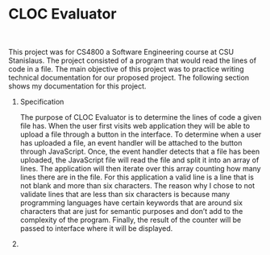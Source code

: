 <h1>CLOC Evaluator</h1>
<br />
<p>
 This project was for CS4800 a Software Engineering course at CSU Stanislaus.  The project consisted of a program
 that would read the lines of code in a file.  The main objective of this project was to practice  writing technical documentation for our
 proposed project.  The following section shows my documentation for this project.
</p>

<ol>
 <li>
  Specification
   <p>
     The purpose of CLOC Evaluator is to determine the lines of code a given file has.    When the user first visits web application they will be able to upload a file through a button in the interface.  To determine when a user has uploaded a file, an event handler will be attached to the button through JavaScript.  Once, the event handler detects that a file has been uploaded, the JavaScript file will read the file and split it into an array of lines.  The application will then iterate over this array counting how many lines there are in the file.  For this application a valid line is a line that is not blank and more than six characters.  The reason why I chose to not validate lines that are less than six characters is because many programming languages have certain keywords that are around six characters that are just for semantic purposes and don’t add to the complexity of the program. Finally, the result of the counter will be passed to interface where it will be displayed.
   </p>
 </li>
 <li></li>
</ol>
